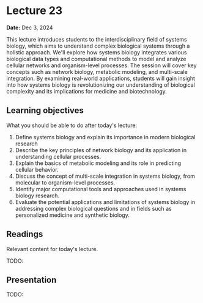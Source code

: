 # Lecture 23

**Date:** Dec 3, 2024

This lecture introduces students to the interdisciplinary field of systems biology, which aims to understand complex biological systems through a holistic approach. We'll explore how systems biology integrates various biological data types and computational methods to model and analyze cellular networks and organism-level processes. The session will cover key concepts such as network biology, metabolic modeling, and multi-scale integration. By examining real-world applications, students will gain insight into how systems biology is revolutionizing our understanding of biological complexity and its implications for medicine and biotechnology.

## Learning objectives

What you should be able to do after today's lecture:

1.  Define systems biology and explain its importance in modern biological research
2.  Describe the key principles of network biology and its application in understanding cellular processes.
3.  Explain the basics of metabolic modeling and its role in predicting cellular behavior.
4.  Discuss the concept of multi-scale integration in systems biology, from molecular to organism-level processes.
5.  Identify major computational tools and approaches used in systems biology research.
6.  Evaluate the potential applications and limitations of systems biology in addressing complex biological questions and in fields such as personalized medicine and synthetic biology.

## Readings

Relevant content for today's lecture.

TODO:

## Presentation

TODO:
